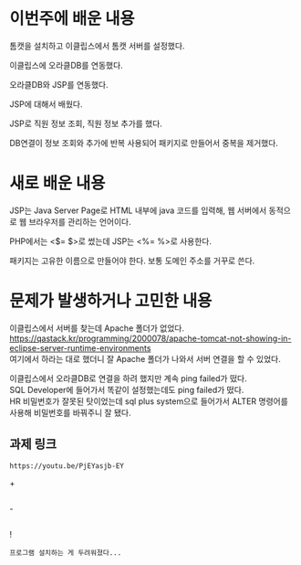 # 이번주에 배운 내용
톰캣을 설치하고 이클립스에서 톰캣 서버를 설정했다. 

이클립스에 오라클DB를 연동했다. 

오라클DB와 JSP를 연동했다. 

JSP에 대해서 배웠다.

JSP로 직원 정보 조회, 직원 정보 추가를 했다.

DB연결이 정보 조회와 추가에 반복 사용되어 패키지로 만들어서 중복을 제거했다.


# 새로 배운 내용
JSP는 Java Server Page로 HTML 내부에 java 코드를 입력해, 웹 서버에서 동적으로 웹 브라우저를 관리하는 언어이다.

PHP에서는 <$= $>로 썼는데 JSP는 <%= %>로 사용한다.

패키지는 고유한 이름으로 만들어야 한다. 보통 도메인 주소를 거꾸로 쓴다.


# 문제가 발생하거나 고민한 내용
이클립스에서 서버를 찾는데 Apache 폴더가 없었다. <br>
https://qastack.kr/programming/2000078/apache-tomcat-not-showing-in-eclipse-server-runtime-environments <br>
여기에서 하라는 대로 했더니 잘 Apache 폴더가 나와서 서버 연결을 할 수 있었다.

이클립스에서 오라클DB로 연결을 하려 했지만 계속 ping failed가 떴다. <br>
SQL Developer에 들어가서 똑같이 설정했는데도 ping failed가 떴다. <br>
HR 비밀번호가 잘못된 탓이었는데 sql plus system으로 들어가서 ALTER 명령어를 사용해 비밀번호를 바꿔주니 잘 됐다.


## 과제 링크
``` 
https://youtu.be/PjEYasjb-EY
```

\+
``` 

```
\-
```

```
!
```
프로그램 설치하는 게 두려워졌다...
```
